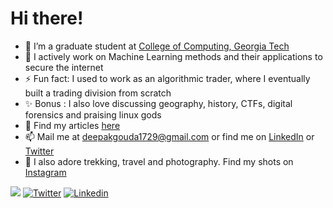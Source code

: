 # Hi there!

- 🔭 I’m a graduate student at [College of Computing, Georgia Tech](cc.gatech.edu/)
- 🌱 I actively work on Machine Learning methods and their applications to secure the internet
- ⚡ Fun fact: I used to work as an algorithmic trader, where I eventually built a trading division from scratch
- ✨ Bonus : I also love discussing geography, history, CTFs, digital forensics and praising linux gods
- 💬 Find my articles [here](https://deepakgouda.github.io/blog/)
- 📫 Mail me at [deepakgouda1729@gmail.com](mailto:deepakgouda1729@gmail.com) or find me on [LinkedIn](https://www.linkedin.com/in/deepakgouda/) or [Twitter](https://twitter.com/deepakgouda_)
- 💝 I also adore trekking, travel and photography. Find my shots on [Instagram](https://www.instagram.com/deepak.gouda_/)

![](https://komarev.com/ghpvc/?username=remidinishanth&color=brightgreen)
[![Twitter](https://img.shields.io/twitter/follow/deepakgouda_?style=social)](https://twitter.com/deepakgouda_)
[![Linkedin](https://img.shields.io/badge/-deepakgouda-blue?style=flat-square&logo=Linkedin&logoColor=white)](https://www.linkedin.com/in/deepakgouda/)

<!--
<a href="https://github.com/deepakgouda/BlockEval">
  <img align="left" src="https://github-readme-stats.vercel.app/api/pin/?username=deepakgouda&repo=BlockEval&title_color=ffffff&text_color=c9cacc&icon_color=2bbc8a&bg_color=1d1f21" />
</a>

<a href="https://github.com/deepakgouda/StockPricePrediction">
  <img align="left" src="https://github-readme-stats.vercel.app/api/pin/?username=deepakgouda&repo=StockPricePrediction&title_color=ffffff&text_color=c9cacc&icon_color=2bbc8a&bg_color=1d1f21" />
</a>
-->

